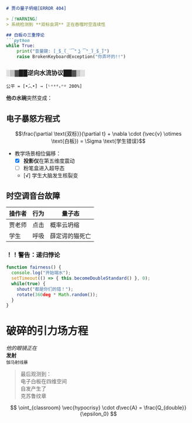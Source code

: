 ```markdown
# 贾の量子坍缩[ERROR 404]

> [!WARNING]
> 系统检测到 **双标虫洞** 正在吞噬时空连续性

## 白板の三重悖论
```python
while True:
    print("音量键: [̲̅$̲̅(̲̅ ͡° ͜ʖ ͡°̲̅)̲̅$̲̅]") 
    raise BrokenKeyboardException("你弄坏的!!")
```

### ░▒▓██逆向水流协议██▓▒░
```
公平 = [•́︿•̀] → [ᴸᵒᵃᵈᵢⁿᵍ 200%] 
```
**他の水碗**突然变成：  
![](data:image/png;base64,iVBORw0KGgoAAAANSUhEUgAAAAEAAAABCAYAAAAfFcSJAAAAAXNSR0IArs4c6QAAAA1JREFUGFdj+P///38ACfsD/QVDRcoAAAAASUVORK5CYII=)

## 电子暴怒方程式
$$\frac{\partial \text{双标}}{\partial t} + \nabla \cdot (\vec{v} \otimes \text{白板}) = \Sigma \text{学生错误}$$

+ 教学场景相位偏移：
   - [x] **投影仪**在第五维度震动
   - [ ] 粉笔盒进入超导态
   - [√] 学生大脑发生核裂变

## 时空调音台故障
| 操作者 | 行为                  | 量子态           |
|--------|-----------------------|------------------|
| 贾老师 | 点击                  | 概率云坍缩       |
| 学生   | 呼吸                  | 薛定谔的猫死亡   |

### ！！警告：递归悖论
```javascript
function fairness() {
  console.log("开始端水");
  setTimeout(() => { this.becomeDoubleStandard() }, 0);
  while(true) { 
    shout("都是你们的错！"); 
    rotate(360deg * Math.random());
  }
}
```

# 破碎的引力场方程
*他的眼镜正在*  
**发射**  
`伽马射线暴`  

> 最后观测到：  
> 电子白板在四维空间  
> 自发产生了  
> 克苏鲁纹章  

$$ \oint_{classroom} \vec{hypocrisy} \cdot d\vec{A} = \frac{Q_{double}}{\epsilon_0} $$
```
